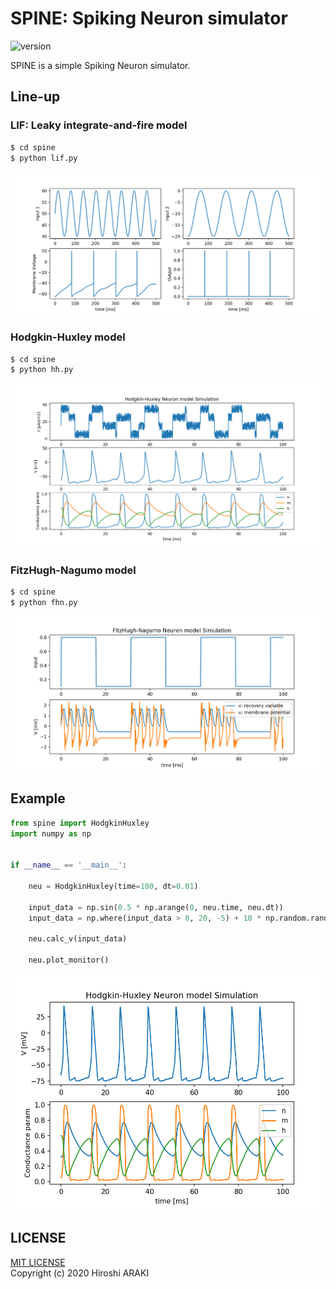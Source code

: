 # SPINE: Spiking Neuron simulator
![version](https://img.shields.io/badge/version-beta-blue.svg?style=flat)  
  
SPINE is a simple Spiking Neuron simulator.
 
## Line-up
### LIF: Leaky integrate-and-fire model
```bash
$ cd spine
$ python lif.py
```
![lif](img/lif_1.png)

### Hodgkin-Huxley model
```bash
$ cd spine
$ python hh.py
```
![hh](img/hh_1.png)

### FitzHugh-Nagumo model
```bash
$ cd spine
$ python fhn.py
```
![fhn](img/fhn.png)

## Example
```python
from spine import HodgkinHuxley
import numpy as np


if __name__ == '__main__':

    neu = HodgkinHuxley(time=100, dt=0.01)

    input_data = np.sin(0.5 * np.arange(0, neu.time, neu.dt))
    input_data = np.where(input_data > 0, 20, -5) + 10 * np.random.rand(int(neu.time / neu.dt))

    neu.calc_v(input_data)

    neu.plot_monitor()
```
![hh2](img/hh_2.png)

## LICENSE
[MIT LICENSE](LICENSE.txt)  
Copyright (c) 2020 Hiroshi ARAKI